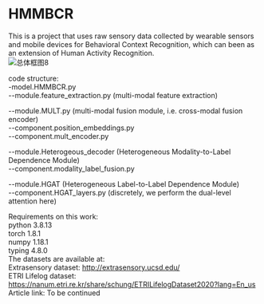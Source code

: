 # HMMBCR
This is a project that uses raw sensory data collected by wearable sensors and mobile devices for Behavioral Context Recognition, which can been as an extension of Human Activity Recognition. <br>
![总体框图8](https://github.com/user-attachments/assets/cadd2adb-70e4-4fe0-a7c6-30964ca082a9) <br>

code structure:<br>
-model.HMMBCR.py<br>
--module.feature_extraction.py (multi-modal feature extraction)<br>

  --module.MULT.py (multi-modal fusion module, i.e. cross-modal fusion encoder)<br>
    --component.position_embeddings.py<br>
    --component.mult_encoder.py<br>
    
  --module.Heterogeous_decoder (Heterogeneous Modality-to-Label Dependence Module)<br>
    --component.modality_label_fusion.py<br>
    
  --module.HGAT (Heterogeneous Label-to-Label Dependence Module)<br>
    --component.HGAT_layers.py (discretely, we perform the dual-level attention here)<br>

Requirements on this work:<br>
python 3.8.13<br>
torch 1.8.1<br>
numpy 1.18.1<br>
typing 4.8.0<br>
The datasets are available at:<br>
Extrasensory dataset: http://extrasensory.ucsd.edu/ <br>
ETRI Lifelog dataset: https://nanum.etri.re.kr/share/schung/ETRILifelogDataset2020?lang=En_us <br>
Article link: To be continued
